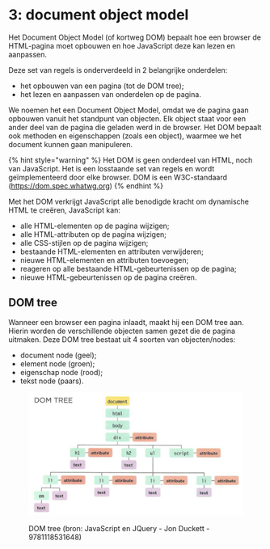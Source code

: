 # 3: document object model

Het Document Object Model (of kortweg DOM) bepaalt hoe een browser de HTML-pagina moet opbouwen en hoe JavaScript deze kan lezen en aanpassen.

Deze set van regels is onderverdeeld in 2 belangrijke onderdelen:

* het opbouwen van een pagina (tot de DOM tree);
* het lezen en aanpassen van onderdelen op de pagina.

We noemen het een Document Object Model, omdat we de pagina gaan opbouwen vanuit het standpunt van objecten. Elk object staat voor een ander deel van de pagina die geladen werd in de browser. Het DOM bepaalt ook methoden en eigenschappen (zoals een object), waarmee we het document kunnen gaan manipuleren.

{% hint style="warning" %}
Het DOM is geen onderdeel van HTML, noch van JavaScript. Het is een losstaande set van regels en wordt geïmplementeerd door elke browser. DOM is een W3C-standaard (https://dom.spec.whatwg.org)
{% endhint %}

Met het DOM verkrijgt JavaScript alle benodigde kracht om dynamische HTML te creëren, JavaScript kan:

* alle HTML-elementen op de pagina wijzigen;
* alle HTML-attributen op de pagina wijzigen;
* alle CSS-stijlen op de pagina wijzigen;
* bestaande HTML-elementen en attributen verwijderen;
* nieuwe HTML-elementen en attributen toevoegen;
* reageren op alle bestaande HTML-gebeurtenissen op de pagina;
* nieuwe HTML-gebeurtenissen op de pagina creëren.

## DOM tree

Wanneer een browser een pagina inlaadt, maakt hij een DOM tree aan. Hierin worden de verschillende objecten samen gezet die de pagina uitmaken. Deze DOM tree bestaat uit 4 soorten van objecten/nodes:

* document node (geel);
* element node (groen);
* eigenschap node (rood);
* tekst node (paars).

<figure><img src="../../.gitbook/assets/Schermafbeelding 2019-11-16 om 19.25.36.png" alt=""><figcaption><p>DOM tree (bron: JavaScript en JQuery - Jon Duckett - 9781118531648)</p></figcaption></figure>
